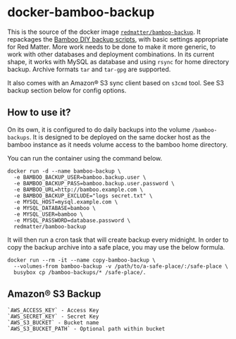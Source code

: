 # docker-bamboo-backup

This is the source of the docker image [`redmatter/bamboo-backup`](https://hub.docker.com/r/redmatter/bamboo-backup/).
It repackages the [Bamboo DIY backup scripts](https://github.com/redmatter/atlassian-bamboo-diy-backup), with basic
settings appropriate for Red Matter. More work needs to be done to make it more generic, to work with other databases
and deployment combinations. In its current shape, it works with MySQL as database and using `rsync` for home directory
backup. Archive formats `tar` and `tar-gpg` are supported.

It also comes with an Amazon&reg; S3 sync client based on `s3cmd` tool. See S3 backup section below for config options.

## How to use it?

On its own, it is configured to do daily backups into the volume `/bamboo-backups`. It is designed to be deployed on the
same docker host as the bamboo instance as it needs volume access to the bamboo home directory.

You can run the container using the command below.

    docker run -d --name bamboo-backup \
      -e BAMBOO_BACKUP_USER=bamboo.backup.user \
      -e BAMBOO_BACKUP_PASS=bamboo.backup.user.password \
      -e BAMBOO_URL=http://bamboo.example.com \
      -e BAMBOO_BACKUP_EXCLUDE="logs secret.txt" \
      -e MYSQL_HOST=mysql.example.com \
      -e MYSQL_DATABASE=bamboo \
      -e MYSQL_USER=bamboo \
      -e MYSQL_PASSWORD=database.password \
      redmatter/bamboo-backup

It will then run a cron task that will create backup every midnight. In order to copy the backup archive into a safe
place, you may use the below formula.

    docker run --rm -it --name copy-bamboo-backup \
      --volumes-from bamboo-backup -v /path/to/a-safe-place/:/safe-place \
      busybox cp /bamboo-backups/* /safe-place/.

## Amazon&reg; S3 Backup

    `AWS_ACCESS_KEY` - Access Key
    `AWS_SECRET_KEY` - Secret Key
    `AWS_S3_BUCKET` - Bucket name
    `AWS_S3_BUCKET_PATH` - Optional path within bucket

